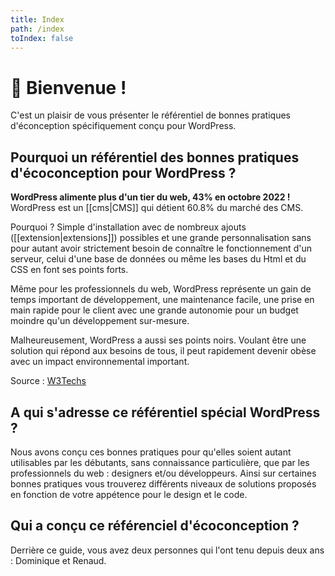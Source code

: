 ```yaml
---
title: Index
path: /index
toIndex: false
---
```


# 👋 Bienvenue !

C'est un plaisir de vous présenter le référentiel de bonnes pratiques d'éconception spécifiquement conçu pour WordPress.

## Pourquoi un référentiel des bonnes pratiques d'écoconception pour WordPress ?

**WordPress alimente plus d'un tier du web, 43% en octobre 2022 !**
WordPress est un [[cms|CMS]] qui détient 60.8% du marché des CMS.

Pourquoi ? Simple d'installation avec de nombreux ajouts ([[extension|extensions]]) possibles et une grande personnalisation sans pour autant avoir strictement besoin de connaître le fonctionnement d'un serveur, celui d'une base de données ou même les bases du Html et du CSS en font ses points forts.

Même pour les professionnels du web, WordPress représente un gain de temps important de développement, une maintenance facile, une prise en main rapide pour le client avec une grande autonomie pour un budget moindre qu'un développement sur-mesure.

Malheureusement, WordPress a aussi ses points noirs. Voulant être une solution qui répond aux besoins de tous, il peut rapidement devenir obèse avec un impact environnemental important.

Source : [W3Techs](https://w3techs.com/technologies/history_overview/content_management/all)

## A qui s'adresse ce référentiel spécial WordPress ?

Nous avons conçu ces bonnes pratiques pour qu'elles soient autant utilisables par les débutants, sans connaissance particulière, que par les professionnels du web : designers et/ou développeurs. Ainsi sur certaines bonnes pratiques vous trouverez différents niveaux de solutions proposés en fonction de votre appétence pour le design et le code.

## Qui a conçu ce référenciel d'écoconception ?

Derrière ce guide, vous avez deux personnes qui l'ont tenu depuis deux ans : Dominique et Renaud.
